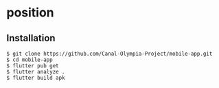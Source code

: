# position

## Installation

```
$ git clone https://github.com/Canal-Olympia-Project/mobile-app.git
$ cd mobile-app
$ flutter pub get
$ flutter analyze .
$ flutter build apk
```
